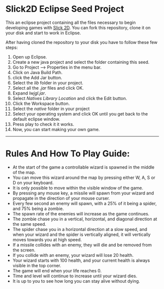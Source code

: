 # Slick2D Eclipse Seed Project
This an eclipse project containing all the files necessary to begin developing games with [Slick 2D](http://slick.ninjacave.com/). You can fork this repository, clone it on your disk and start to work in Eclipse.

After having cloned the repository to your disk you have to follow these few steps:

1. Open up Eclipse.
2. Create a new java project and select the folder containing this seed.
2. Go to Project --> Properties in the menu bar.
3. Click on Java Build Path.
4. click the Add Jar button.
5. Select the *lib* folder in your project.
6. Select all the *.jar* files and click OK.
7. Expand *lwjgl.jar*.
8. Select *Natives Library Location* and click the Edit button.
9. Click the Workspace button.
10. Select the *native* folder in your project
11. Select your operating system and click OK until you get back to the default eclipse window.
12. Press play to check it it works.
13. Now, you can start making your own game.

---------------------------------------------------------------------------------------------------------------

# Rules And How To Play Guide:

* At the start of the game a controllable wizard is spawned in the middle of the map.
* You can move this wizard around the map by pressing either W, A, S or D on your keyboard.
* It is only possible to move within the visible window of the game.
* By pressing any mouse key, a missile will spawn from your wizard and propagate in the direction of your mouse curser.
* Every few second an enemy will spawn, with a 25% of it being a spider, and 75% being a zombie.
* The spawn rate of the enemies will increase as the game continues.
* The zombie chase you in a vertical, horizontal, and diagonal direction at the same speed.
* The spider chase you in a horizontal direction at a slow speed, and when your wizard and the spider is vertically aligned,   it will vertically moves towards you at high speed.
* If a missile collides with an enemy, they will die and be removed from the screen.
* If you collide with an enemy, your wizard will lose 20 health.
* Your wizard starts with 100 health, and your current health is always visible in the top corner.
* The game will end when your life reaches 0.
* Time and level will continue to increase until your wizard dies.
* It is up to you to see how long you can stay alive without dying.
